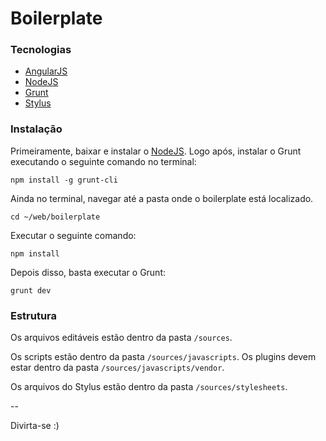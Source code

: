# **Boilerplate** #

### Tecnologias ###

* [AngularJS](https://angularjs.org/)
* [NodeJS](http://nodejs.org/)
* [Grunt](https://http://gruntjs.com/)
* [Stylus](http://learnboost.github.io/stylus/)

### Instalação ###

Primeiramente, baixar e instalar o [NodeJS](http://nodejs.org/).
Logo após, instalar o Grunt executando o seguinte comando no terminal:

`npm install -g grunt-cli`

Ainda no terminal, navegar até a pasta onde o boilerplate está localizado.

`cd ~/web/boilerplate`

Executar o seguinte comando:

`npm install`

Depois disso, basta executar o Grunt:

`grunt dev`

### Estrutura ###

Os arquivos editáveis estão dentro da pasta `/sources`.

Os scripts estão dentro da pasta `/sources/javascripts`. Os plugins devem estar dentro da pasta `/sources/javascripts/vendor`.

Os arquivos do Stylus estão dentro da pasta `/sources/stylesheets`.

--

Divirta-se :)